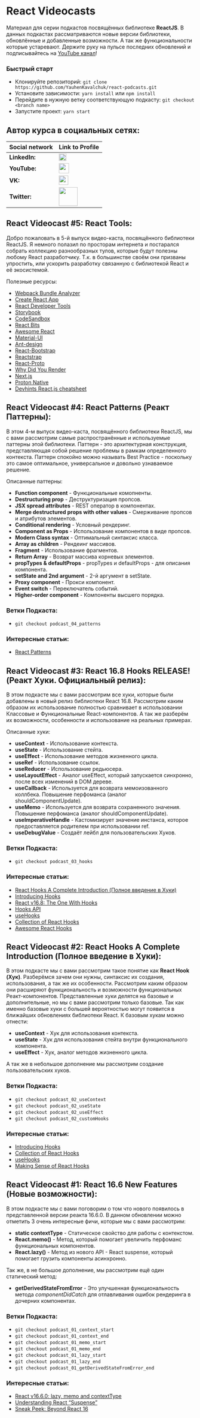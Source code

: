 
#  React Videocasts
Материал для серии подкастов посвящённых библиотеке **ReactJS**. В данных подкастах рассматриваются новые версии библиотеки, обновлённые и добавленные возможности. А так же функциональности которые устаревают. Держите руку на пульсе последних обновлений и подписывайтесь на [YouTube канал](https://youtube.com/c/YauhenKavalchuk)!

### Быстрый старт
- Клонируйте репозиторий: `git clone https://github.com/YauhenKavalchuk/react-podcasts.git`
- Установите зависимости: `yarn install` или `npm install`
- Перейдите в нужную ветку соответствующую подкасту: `git checkout <branch name>`
- Запустите проект: `yarn start`

## Автор курса в социальных сетях:
Social network | Link to Profile
-----|-----
**LinkedIn:** | [<img src="https://upload.wikimedia.org/wikipedia/commons/thumb/0/01/LinkedIn_Logo.svg/1280px-LinkedIn_Logo.svg.png" height="20" />](http://www.linkedin.com/in/YauhenKavalchuk)
**YouTube:** | [<img src="https://upload.wikimedia.org/wikipedia/commons/thumb/e/e1/Logo_of_YouTube_%282015-2017%29.svg/1280px-Logo_of_YouTube_%282015-2017%29.svg.png" height="27" />](https://youtube.com/c/YauhenKavalchuk)
**VK:** | [<img src="http://pngimg.com/uploads/vkontakte/vkontakte_PNG27.png" height="25" />](http://vk.com/YauhenKavalchuk)
**Twitter:** | [<img src="http://www.stickpng.com/assets/images/580b57fcd9996e24bc43c53e.png" height="50" />](https://twitter.com/YauhenKavalchuk)

## React Videocast #5: React Tools:
Добро пожаловать в 5-й выпуск видео-каста, посвящённого библиотеки ReactJS. Я немного полазил по просторам интернета и постарался собрать коллекцию разнообразных тулов, которые будут полезны любому React разработчику. Т.к. в большинстве своём они призваны упростить, или ускорить разработку связанную с библиотекой React и её экосистемой.

Полезные ресурсы:
- [Webpack Bundle Analyzer](https://github.com/webpack-contrib/webpack-bundle-analyzer)
- [Create React App](https://github.com/facebook/create-react-app)
- [React Developer Tools](https://chrome.google.com/webstore/detail/react-developer-tools/fmkadmapgofadopljbjfkapdkoienihi?hl=ru)
- [Storybook](https://storybook.js.org/)
- [CodeSandbox](https://codesandbox.io/)
- [React Bits](https://vasanthk.gitbooks.io/react-bits/)
- [Awesome React](https://github.com/enaqx/awesome-react)
- [Material-UI](https://material-ui.com)
- [Ant-design](https://ant.design)
- [React-Bootstrap](https://react-bootstrap.github.io)
- [Reactstrap](https://reactstrap.github.io)
- [React-Proto](https://react-proto.github.io/react-proto/)
- [Why Did You Render](https://github.com/welldone-software/why-did-you-render)
- [Next.js](https://nextjs.org/)
- [Proton Native](https://proton-native.js.org/#/)
- [Devhints React.js cheatsheet](https://devhints.io/react)

## React Videocast #4: React Patterns (Реакт Паттерны):
В этом 4-м выпуск видео-каста, посвящённого библиотеки ReactJS, мы с вами рассмотрим самые распространённые и используемые паттерны этой библиотеки. Паттерн - это архитектурная конструкция, представляющая собой решение проблемы в рамкам определенного контекста. Паттерн спокойно можно называть Best Practice - поскольку это самое оптимальное, универсальное и довольно узнаваемое решение.

Описанные паттерны:
- **Function component** - Функциональные комопненты.
- **Destructuring prop** - Деструктуризация пропсов.
- **JSX spread attributes** - REST оператор в компонентах.
- **Merge destructured props with other values** - Смерживание пропсов и атрибутов элементов.
- **Conditional rendering** - Условный рендеринг.
- **Component as Props** - Использование компонентов в виде пропсов.
- **Modern Class syntax** - Оптимальный синтаксис класса.
- **Array as children** - Рендеинг массивов.
- **Fragment** - Использование фрагментов.
- **Return Array** - Возврат массива корневых элементов.
- **propTypes & defaultProps** - propTypes и defaultProps - для описания компонента.
- **setState and 2nd argument** - 2-й аргумент в setState.
- **Proxy component** - Прокси компонент.
- **Event switch** - Переключатель событий.
- **Higher-order component** - Компоненты высшего порядка.

### Ветки Подкаста:
- `git checkout podcast_04_patterns`

### Интересные статьи:
- [React Patterns](https://reactpatterns.com)

## React Videocast #3: React 16.8 Hooks RELEASE! (Реакт Хуки. Официальный релиз):
В этом подкасте мы с вами рассмотрим все хуки, которые были добавлены в новый релиз библиотеки React 16.8. Рассмотрим каким образом их использование полностью сравнивает в использовании Классовые и Функциональные React-компонентов. А так же разберём их возможности, особенности и использование на реальных примерах.

Описанные хуки:
- **useContext** - Использование контекста.
- **useState** - Использование стейта.
- **useEffect** - Использование методов жизненного цикла.
- **useRef** - Использование ссылок.
- **useReducer** - Использование редьюсера.
- **useLayoutEffect** - Аналог useEffect, который запускается синхронно, после всех изменений в DOM дереве.
- **useCallback** - Используется для возврата мемоизованного коллбека. Повышение перфоманса (аналог shouldComponentUpdate).
- **useMemo** - Используется для возврата сохраненного значения. Повышение перфоманса (аналог shouldComponentUpdate).
- **useImperativeHandle** - Кастомизирует значение инстанса, которое предоставляется родителем при использовании ref.
- **useDebugValue** - Создаёт лейбл для пользовательских Хуков.

### Ветки Подкаста:
- `git checkout podcast_03_hooks`

### Интересные статьи:
- [React Hooks A Complete Introduction (Полное введение в Хуки)](https://youtu.be/X6j7Y7tp3_c)
- [Introducing Hooks](https://reactjs.org/docs/hooks-intro.html)
- [React v16.8: The One With Hooks](https://reactjs.org/blog/2019/02/06/react-v16.8.0.html)
- [Hooks API](https://reactjs.org/docs/hooks-reference.html)
- [useHooks](https://usehooks.com/)
- [Collection of React Hooks](https://nikgraf.github.io/react-hooks/)
- [Awesome React Hooks](https://github.com/rehooks/awesome-react-hooks)

## React Videocast #2: React Hooks A Complete Introduction (Полное введение в Хуки):
В этом подкасте мы с вами рассмотрим такое понятие как **React Hook (Хук)**. Разберёмся зачем они нужны, синтаксис их создания, использования, а так же их особенности. Рассмотрим каким образом они расширяют функциональность и возможности функциональных Реакт-компонентов. Представленные хуки делятся на базовые и дополнительные, но мы с вами рассмотрим только базовые. Так как именно базовые хуки с большей вероятностью могут появится в ближайших обновлениях библиотеки React.
К базовым хукам можно отнести:
- **useContext** - Хук для использования контекста.
- **useState** - Хук для использования стейта внутри функционального компонента.
- **useEffect** - Хук, аналог методов жизненного цикла.

А так же в небольшое дополнение мы рассмотрим создание пользовательских хуков.

### Ветки Подкаста:
- `git checkout podcast_02_useContext`
- `git checkout podcast_02_useState`
- `git checkout podcast_02_useEffect`
- `git checkout podcast_02_customHooks`

### Интересные статьи:
- [Introducing Hooks](https://reactjs.org/docs/hooks-intro.html)
- [Collection of React Hooks](https://nikgraf.github.io/react-hooks/)
- [useHooks](https://usehooks.com/)
- [Making Sense of React Hooks](https://medium.com/@dan_abramov/making-sense-of-react-hooks-fdbde8803889)

## React Videocast #1: React 16.6 New Features (Новые возможности):
В этом подкасте мы с вами поговорим о том что нового появилось в представленной версии реакта 16.6.0.
В данном обновлении можно отметить 3 очень интересные фичи, которые мы с вами рассмотрим:
- **static contextType** - Статическое свойство для работы с контекстом.
- **React.memo()** - Метод, который помогает увеличить перфоманс функциональных компонентов.
- **React.lazy()** - Метод из нового API - React suspense, который помогает грузить компоненты асинхронно.

Так же, в не большое дополнение, мы рассмотрим ещё один статический метод:
- **getDerivedStateFromError** - Это улучшенная функциональность метода *componentDidCatch* для отлавливания ошибок рендеринга в дочерних компонентах.

### Ветки Подкаста:
- `git checkout podcast_01_context_start`
- `git checkout podcast_01_context_end`
- `git checkout podcast_01_memo_start`
- `git checkout podcast_01_memo_end`
- `git checkout podcast_01_lazy_start`
- `git checkout podcast_01_lazy_end`
- `git checkout podcast_01_getDerivedStateFromError_end`

### Интересные статьи:
- [React v16.6.0: lazy, memo and contextType](https://reactjs.org/blog/2018/10/23/react-v-16-6.html)
- [Understanding React “Suspense”](https://medium.com/@baphemot/understanding-react-suspense-1c73b4b0b1e6)
- [Sneak Peek: Beyond React 16](https://reactjs.org/blog/2018/03/01/sneak-peek-beyond-react-16.html)

